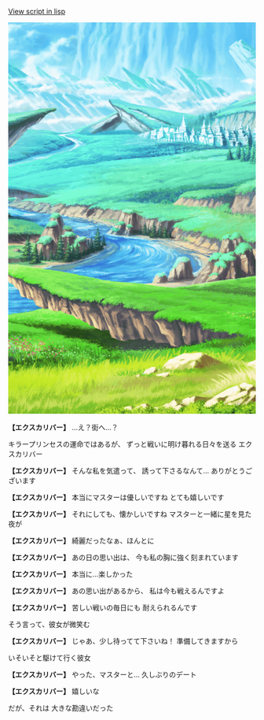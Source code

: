 [View script in lisp](../scripts/10115201.txt)

![plain.png](../images/backgrounds/plain.png)

**【エクスカリバー】**
…え？街へ…？

キラープリンセスの運命ではあるが、
ずっと戦いに明け暮れる日々を送る
エクスカリバー

**【エクスカリバー】**
そんな私を気遣って、
誘って下さるなんて…
ありがとうございます

**【エクスカリバー】**
本当にマスターは優しいですね
とても嬉しいです

**【エクスカリバー】**
それにしても、懐かしいですね
マスターと一緒に星を見た夜が

**【エクスカリバー】**
綺麗だったなぁ、ほんとに

**【エクスカリバー】**
あの日の思い出は、
今も私の胸に強く刻まれています

**【エクスカリバー】**
本当に…楽しかった

**【エクスカリバー】**
あの思い出があるから、
私は今も戦えるんですよ

**【エクスカリバー】**
苦しい戦いの毎日にも
耐えられるんです

そう言って、彼女が微笑む

**【エクスカリバー】**
じゃあ、少し待ってて下さいね！
準備してきますから

いそいそと駆けて行く彼女

**【エクスカリバー】**
やった、マスターと…
久しぶりのデート

**【エクスカリバー】**
嬉しいな

だが、それは
大きな勘違いだった